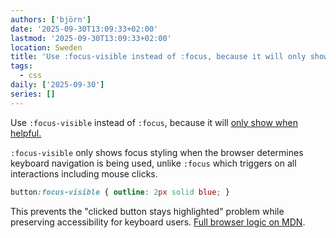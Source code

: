 ```yaml
---
authors: ['björn']
date: '2025-09-30T13:09:33+02:00'
lastmod: '2025-09-30T13:09:33+02:00'
location: Sweden
title: 'Use :focus-visible instead of :focus, because it will only show when helpful'
tags:
  - css
daily: ['2025-09-30']
series: []
---
```

Use `:focus-visible` instead of `:focus`, because it will [only show when helpful.][MDN]

`:focus-visible` only shows focus styling when the browser determines keyboard navigation is being used, unlike `:focus` which triggers on all interactions including mouse clicks.

<!--more-->

```css
button:focus-visible { outline: 2px solid blue; }
```

This prevents the "clicked button stays highlighted" problem while preserving accessibility for keyboard users. [Full browser logic on MDN][MDN].

[MDN]: https://developer.mozilla.org/en-US/docs/Web/CSS/:focus-visible#focus_vs_focus-visible

